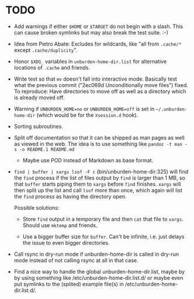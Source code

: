 TODO
====

* Add warnings if either `$HOME` or `$TARGET` do not begin with a
  slash. This can cause broken symlinks but may also break the test
  suite. :-)

* Idea from Pietro Abate: Excludes for wildcards, like "all from
  `.cache/*` except `.cache/duplicity`".

* Honor `$XDG_` variables in `unburden-home-dir.list` for alternative
  locations of `.cache` and friends.

* Write test so that `mv` doesn't fall into interactive mode. Basically
  test what the previous commit ("2ec069d Unconditionally move files")
  fixed. To reproduce: Have directories to move off as well as a
  directory which is already moved off.

* Warning if `UNBURDEN_HOME=no` or `UNBURDEN_HOME=off` is set in
  `~/.unburden-home-dir` (which would be for the `Xsession.d` hook).

* Sorting subroutines.

* Split off documentation so that it can be shipped as man pages as
  well as viewed in the web. The idea is to use something like `pandoc
  -t man -s -o README.1 README.md`

  * Maybe use POD instead of Markdown as base format.

* `find | buffer | xargs lsof -F c` (bin/unburden-home-dir:325) will
  find the `find` process if the list of files output by `find` is
  larger than 1 MB, so that `buffer` starts piping them to `xargs`
  before `find` finishes. `xargs` will then split up the list and call
  `lsof` more than once, which again will list the `find` process as
  having the directory open.

  Possible solutions:

  * Store `find` output in a temporary file and then `cat` that file
    to `xargs`. Should use `mktemp` and friends.

  * Use a bigger buffer size for `buffer`. Can't be infinite,
    i.e. just delays the issue to even bigger directories.

* Call rsync in dry-run mode if unburden-home-dir is called in dry-run
  mode instead of not calling rsync at all in that case.

* Find a nice way to handle the global unburden-home-dir.list, maybe
  by by using something like /etc/unburden-home-dir.list.d/ or maybe
  even put symlinks to the (splited) example file(s) in
  /etc/unburden-home-dir.list.d/.
